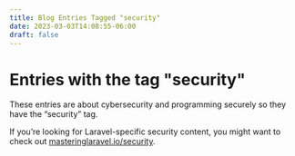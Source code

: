 ```yaml
---
title: Blog Entries Tagged "security"
date: 2023-03-03T14:08:55-06:00
draft: false
---
```

# Entries with the tag "security"

These entries are about cybersecurity and programming securely so they have the “security” tag.

If you’re looking for Laravel-specific security content, you might want to check out [masteringlaravel.io/security](https://masteringlaravel.io/security).
